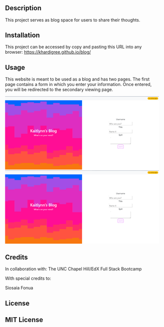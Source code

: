 # <Personal Blog>

## Description

This project serves as blog space for users to share their thoughts. 

## Installation

This project can be accessed by copy and pasting this URL into any browser: https://khardigree.github.io/blog/

## Usage

This website is meant to be used as a blog and has two pages. The first page contains a form in which you enter your information. Once entered, you will be redirected to the secondary viewing page. 

![Example](./assets/images/blog1.png)
![Example](./assets/images/blog1.png)
## Credits

In collaboration with: 
The UNC Chapel Hill/EdX Full Stack Bootcamp

With special credits to: 

Siosaia Fonua

## License

MIT License 
---

